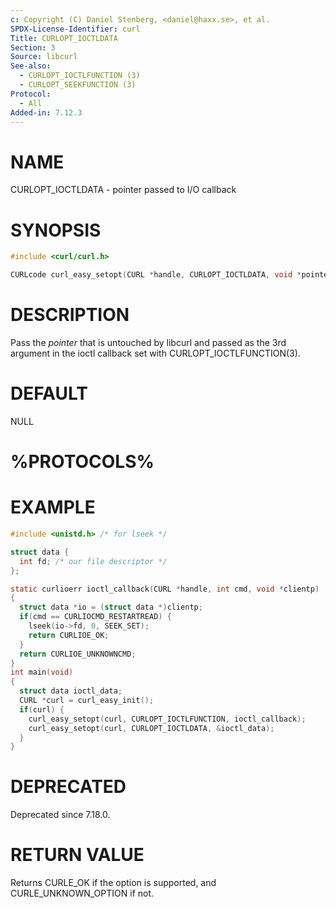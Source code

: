 ```yaml
---
c: Copyright (C) Daniel Stenberg, <daniel@haxx.se>, et al.
SPDX-License-Identifier: curl
Title: CURLOPT_IOCTLDATA
Section: 3
Source: libcurl
See-also:
  - CURLOPT_IOCTLFUNCTION (3)
  - CURLOPT_SEEKFUNCTION (3)
Protocol:
  - All
Added-in: 7.12.3
---
```


# NAME

CURLOPT_IOCTLDATA - pointer passed to I/O callback

# SYNOPSIS

~~~c
#include <curl/curl.h>

CURLcode curl_easy_setopt(CURL *handle, CURLOPT_IOCTLDATA, void *pointer);
~~~

# DESCRIPTION

Pass the *pointer* that is untouched by libcurl and passed as the 3rd
argument in the ioctl callback set with CURLOPT_IOCTLFUNCTION(3).

# DEFAULT

NULL

# %PROTOCOLS%

# EXAMPLE

~~~c
#include <unistd.h> /* for lseek */

struct data {
  int fd; /* our file descriptor */
};

static curlioerr ioctl_callback(CURL *handle, int cmd, void *clientp)
{
  struct data *io = (struct data *)clientp;
  if(cmd == CURLIOCMD_RESTARTREAD) {
    lseek(io->fd, 0, SEEK_SET);
    return CURLIOE_OK;
  }
  return CURLIOE_UNKNOWNCMD;
}
int main(void)
{
  struct data ioctl_data;
  CURL *curl = curl_easy_init();
  if(curl) {
    curl_easy_setopt(curl, CURLOPT_IOCTLFUNCTION, ioctl_callback);
    curl_easy_setopt(curl, CURLOPT_IOCTLDATA, &ioctl_data);
  }
}
~~~

# DEPRECATED

Deprecated since 7.18.0.

# RETURN VALUE

Returns CURLE_OK if the option is supported, and CURLE_UNKNOWN_OPTION if not.
